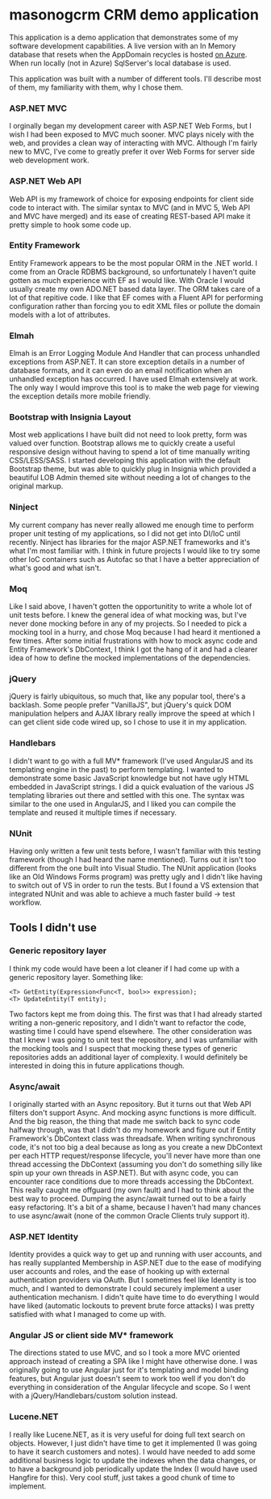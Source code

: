 # masonogcrm CRM demo application

This application is a demo application that demonstrates some of my software development capabilities. 
A live version with an In Memory database that resets when the AppDomain recycles is hosted 
[on Azure](http://ogcrm.azurewebsites.net/). When run locally (not in Azure) SqlServer's local database is used.

This application was built with a number of different tools. I'll describe most of them, my familiarity with them, why I chose them.

### ASP.NET MVC
I orginally began my development career with ASP.NET Web Forms, but I wish I had been exposed to MVC much sooner. MVC plays nicely with the web, and provides a clean way of interacting with MVC. Although I'm fairly new to MVC, I've come to greatly prefer it over Web Forms for server side web development work. 

### ASP.NET Web API
Web API is my framework of choice for exposing endpoints for client side code to interact with. The similar syntax to MVC (and in MVC 5, Web API and MVC have merged) and its ease of creating REST-based API make it pretty simple to hook some code up.

### Entity Framework
Entity Framework appears to be the most popular ORM in the .NET world. I come from an Oracle RDBMS background, so unfortunately I haven't quite gotten as much experience with EF as I would like. With Oracle I would usually create my own ADO.NET based data layer. The ORM takes care of a lot of that repitive code. I like that EF comes with a Fluent API for performing configuration rather than forcing you to edit XML files or pollute the domain models with a lot of attributes.

### Elmah
Elmah is an Error Logging Module And Handler that can process unhandled exceptions from ASP.NET. It can store exception details in a number of database formats, and it can even do an email notification when an unhandled exception has occurred. I have used Elmah extensively at work. The only way I would improve this tool is to make the web page for viewing the exception details more mobile friendly.

### Bootstrap with Insignia Layout
Most web applications I have built did not need to look pretty, form was valued over function. Bootstrap allows me to quickly create a useful responsive design without having to spend a lot of time manually writing CSS/LESS/SASS. I started developing this application with the default Bootstrap theme, but was able to quickly plug in Insignia which provided a beautiful LOB Admin themed site without needing a lot of changes to the original markup.

### Ninject
My current company has never really allowed me enough time to perform proper unit testing of my applications, so I did not get into DI/IoC until recently. Ninject has libraries for the major ASP.NET frameworks and it's what I'm most familiar with. I think in future projects I would like to try some other IoC containers such as Autofac so that I have a better appreciation of what's good and what isn't.

### Moq
Like I said above, I haven't gotten the opportunitity to write a whole lot of unit tests before. I knew the general idea of what mocking was, but I've never done mocking before in any of my projects. So I needed to pick a mocking tool in a hurry, and chose Moq because I had heard it mentioned a few times. After some initial frustrations with how to mock async code and Entity Framework's DbContext, I think I got the hang of it and had a clearer idea of how to define the mocked implementations of the dependencies.

### jQuery
jQuery is fairly ubiquitous, so much that, like any popular tool, there's a backlash. Some people prefer "VanillaJS", but jQuery's quick DOM manipulation helpers and AJAX library really improve the speed at which I can get client side code wired up, so I chose to use it in my application.

### Handlebars
I didn't want to go with a full MV* framework (I've used AngularJS and its templating engine in the past) to perform templating. I wanted to demonstrate some basic JavaScript knowledge but not have ugly HTML embedded in JavaScript strings. I did a quick evaluation of the various JS templating libraries out there and settled with this one. The syntax was similar to the one used in AngularJS, and I liked you can compile the template and reused it multiple times if necessary.

### NUnit
Having only written a few unit tests before, I wasn't familiar with this testing framework (though I had heard the name mentioned). Turns out it isn't too different from the one built into Visual Studio. The NUnit application (looks like an Old Windows Forms program) was pretty ugly and I didn't like having to switch out of VS in order to run the tests. But I found a VS extension that integrated NUnit and was able to achieve a much faster build -> test workflow.

## Tools I didn't use

### Generic repository layer

I think my code would have been a lot cleaner if I had come up with a generic repository layer. Something like:

    <T> GetEntity(Expression<Func<T, bool>> expression);
	<T> UpdateEntity(T entity);
	
Two factors kept me from doing this. The first was that I had already started writing a non-generic repository, and I didn't want to refactor the code, wasting time I could have spend elsewhere. The other consideration was that I knew I was going to unit test the repository, and I was unfamiliar with the mocking tools and I suspect that mocking these types of generic repositories adds an additional layer of complexity. I would definitely be interested in doing this in future applications though.

### Async/await
I originally started with an Async repository. But it turns out that Web API filters don't support Async. And mocking async functions is more difficult. And the big reason, the thing that made me switch back to sync code halfway through, was that I didn't do my homework and figure out if Entity Framework's DbContext class was threadsafe. When writing synchronous code, it's not too big a deal because as long as you create a new DbContext per each HTTP request/response lifecycle, you'll never have more than one thread accessing the DbContext (assuming you don't do something silly like spin up your own threads in ASP.NET). But with async code, you can encounter race conditions due to more threads accessing the DbContext. This really caught me offguard (my own fault) and I had to think about the best way to proceed. Dumping the async/await turned out to be a fairly easy refactoring. It's a bit of a shame, because I haven't had many chances to use async/await (none of the common Oracle Clients truly support it).

### ASP.NET Identity
Identity provides a quick way to get up and running with user accounts, and has really supplanted Membership in ASP.NET due to the ease of modifying user accounts and roles, and the ease of hooking up with external authentication providers via OAuth. But I sometimes feel like Identity is too much, and I wanted to demonstrate I could securely implement a user authentication mechanism. I didn't quite have time to do everything I would have liked (automatic lockouts to prevent brute force attacks) I was pretty satisfied with what I managed to come up with.

### Angular JS or client side MV* framework
The directions stated to use MVC, and so I took a more MVC oriented approach instead of creating a SPA like I might have otherwise done. I was originally going to use Angular just for it's templating and model binding features, but Angular just doesn't seem to work too well if you don't do everything in consideration of the Angular lifecycle and scope. So I went with a jQuery/Handlebars/custom solution instead.

### Lucene.NET
I really like Lucene.NET, as it is very useful for doing full text search on objects. However, I just didn't have time to get it implemented (I was going to have it search customers and notes). I would have needed to add some additional business logic to update the indexes when the data changes, or to have a background job periodically update the Index (I would have used Hangfire for this). Very cool stuff, just takes a good chunk of time to implement.